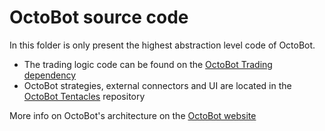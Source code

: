 # OctoBot source code

In this folder is only present the highest abstraction level code of OctoBot.

- The trading logic code can be found on the [OctoBot Trading dependency](https://github.com/Drakkar-Software/OctoBot-trading)
- OctoBot strategies, external connectors and UI are located in the [OctoBot Tentacles](https://github.com/Drakkar-Software/OctoBot-tentacles) repository

More info on OctoBot's architecture on the [OctoBot website](https://www.octobot.cloud/en/guides/octobot-developers-environment/architecture?utm_source=github&utm_medium=dk&utm_campaign=regular_open_source_content&utm_content=architecture)

